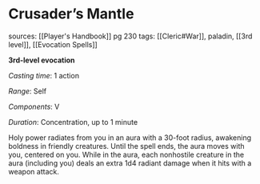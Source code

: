 # Crusader’s Mantle
sources: [[Player's Handbook]] pg 230
tags: [[Cleric#War]], paladin, [[3rd level]], [[Evocation Spells]]

**3rd-level evocation**

*Casting time*: 1 action

*Range*: Self

*Components*: V 

*Duration*: Concentration, up to 1 minute

Holy power radiates from you in an aura with a 30-foot radius, awakening boldness in friendly creatures. Until the spell ends, the aura moves with you, centered on you. While in the aura, each nonhostile creature in the aura (including you) deals an extra 1d4 radiant damage when it hits with a weapon attack.
